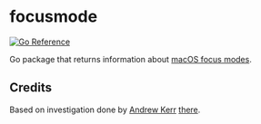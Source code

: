 # focusmode

[![Go Reference](https://pkg.go.dev/badge/github.com/AlekSi/focusmode?GOOS=darwin.svg)](https://pkg.go.dev/github.com/AlekSi/focusmode?GOOS=darwin)

Go package that returns information about [macOS focus modes](https://support.apple.com/guide/mac-help/set-up-a-focus-to-stay-on-task-mchl613dc43f/mac).

## Credits

Based on investigation done by [Andrew Kerr](https://andrew.kerr.id.au)
[there](https://talk.automators.fm/t/get-current-focus-mode-via-script/12423/8).
